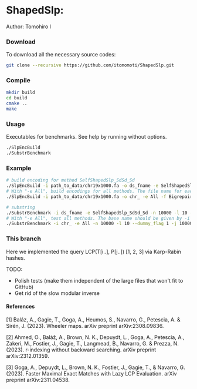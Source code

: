 ShapedSlp:
===============
Author: Tomohiro I

### Download

To download all the necessary source codes:
```sh
git clone --recursive https://github.com/itomomoti/ShapedSlp.git
```

### Compile

```sh
mkdir build
cd build
cmake ..
make
```

### Usage

Executables for benchmarks. See help by running without options.

```sh
./SlpEncBuild
./SubstrBenchmark
```

### Example

```sh
# build encoding for method SelfShapedSlp_SdSd_Sd
./SlpEncBuild -i path_to_data/chr19x1000.fa -o ds_fname -e SelfShapedSlp_SdSd_Sd -f Bigrepair
# With "-e All", build encodings for all methods. The file name for each method is prefixed by the string given by -o option and suffixed by the method name
./SlpEncBuild -i path_to_data/chr19x1000.fa -o chr_ -e All -f Bigrepair
```

```sh
# substring
./SubstrBenchmark -i ds_fname -e SelfShapedSlp_SdSd_Sd -n 10000 -l 10 -j 1000000
# With "-e All", test all methods. The base name should be given by -i option.
./SubstrBenchmark -i chr_ -e All -n 10000 -l 10 --dummy_flag 1 -j 1000000
```

### This branch
Here we implemented the query LCP(T[i..], P[j..]) [1, 2, 3] via Karp-Rabin hashes.

TODO:
+ Polish tests (make them independent of the large files that won't fit to GitHub)
+ Get rid of the slow modular inverse

#### References
[1] Baláz, A., Gagie, T., Goga, A., Heumos, S., Navarro, G., Petescia, A. & Sirén, J. (2023). Wheeler maps. arXiv preprint arXiv:2308.09836.

[2] Ahmed, O., Baláž, A., Brown, N. K., Depuydt, L., Goga, A., Petescia, A., Zakeri, M., Fostier, J., Gagie, T., Langmead, B., Navarro, G. & Prezza, N. (2023). r-indexing without backward searching. arXiv preprint arXiv:2312.01359.

[3] Goga, A., Depuydt, L., Brown, N. K., Fostier, J., Gagie, T., & Navarro, G. (2023). Faster Maximal Exact Matches with Lazy LCP Evaluation. arXiv preprint arXiv:2311.04538.
